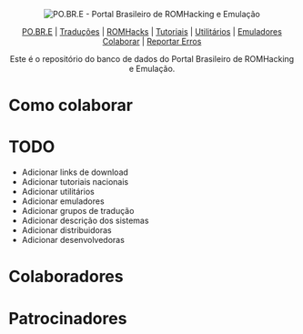 <p align="center"><img alt="PO.BR.E - Portal Brasileiro de ROMHacking e Emulação" src="https://github.com/romhackersbr/romhackersbr.github.io/blob/main/assets/svg/logo.svg"></p>
<p align="center">
    <a href="https://romhackers.org/">PO.BR.E</a> |
    <a href="https://romhackers.org/traducoes">Traduções</a> |
    <a href="https://romhackers.org/romhacks">ROMHacks</a> |
    <a href="https://romhackers.org/tutoriais">Tutoriais</a> |
    <a href="https://romhackers.org/utilitarios">Utilitários</a> |
    <a href="https://romhackers.org/emuladores">Emuladores</a>
    <br />
    <a href="https://romhackers.org/colaborando">Colaborar</a> | 
    <a href="https://github.com/romhackersbr/romhackersbr-db/issues">Reportar Erros</a>
    
    

</p>
<p align="center">
Este é o repositório do banco de dados do Portal Brasileiro de ROMHacking e Emulação.
</p>

# Como colaborar

# TODO
- Adicionar links de download
- Adicionar tutoriais nacionais
- Adicionar utilitários
- Adicionar emuladores
- Adicionar grupos de tradução
- Adicionar descrição dos sistemas
- Adicionar distribuidoras
- Adicionar desenvolvedoras

# Colaboradores

# Patrocinadores

